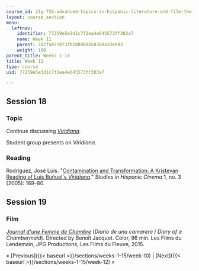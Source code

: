 ```yaml
---
course_id: 21g-735-advanced-topics-in-hispanic-literature-and-film-the-films-of-luis-bunuel-fall-2013
layout: course_section
menu:
  leftnav:
    identifier: 77259e5e3d1c7f2ea4e645573ff303a7
    name: Week 11
    parent: 7dcfa077073fb180d8db58360a32eb03
    weight: 190
parent_title: Weeks 1-15
title: Week 11
type: course
uid: 77259e5e3d1c7f2ea4e645573ff303a7

---
```


Session 18
----------

### Topic

Continue discussing [_Viridiana_](http://www.imdb.com/title/tt0055601/?ref_=fn_al_tt_1)_._ 

Student group presents on _Viridiana_.

### Reading

Rodríguez, José Luis. "[Contamination and Transformation: A Kristevan Reading of Luis Buñuel's _Viridiana_](http://dx.doi.org/10.1386/shci.1.3.169/1)." _Studies in Hispanic Cinema_ 1, no. 3 (2005): 169–80.

Session 19
----------

### Film

[_Journal d'une Femme de Chambre_](http://www.imdb.com/title/tt2711898/?ref_=nv_sr_1) (_Diario de una camarera_ / _Diary of a Chambermaid_). Directed by Benoît Jacquot. Color, 96 min. Les Films du Lendemain, JPG Productions, Les Films du Fleuve, 2015.

« [Previous]({{< baseurl >}}/sections/weeks-1-15/week-10) | [Next]({{< baseurl >}}/sections/weeks-1-15/week-12) »